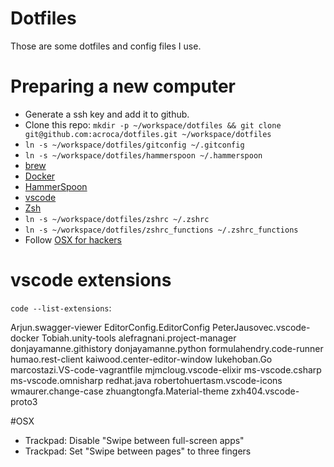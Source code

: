 # Dotfiles

Those are some dotfiles and config files I use.

# Preparing a new computer

- Generate a ssh key and add it to github.
- Clone this repo: `mkdir -p ~/workspace/dotfiles && git clone git@github.com:acroca/dotfiles.git ~/workspace/dotfiles`
- `ln -s ~/workspace/dotfiles/gitconfig ~/.gitconfig`
- `ln -s ~/workspace/dotfiles/hammerspoon ~/.hammerspoon`
- [brew](http://brew.sh/)
- [Docker](https://www.docker.com/docker-mac)
- [HammerSpoon](http://www.hammerspoon.org/)
- [vscode](https://code.visualstudio.com/)
- [Zsh](https://github.com/robbyrussell/oh-my-zsh)
- `ln -s ~/workspace/dotfiles/zshrc ~/.zshrc`
- `ln -s ~/workspace/dotfiles/zshrc_functions ~/.zshrc_functions`
- Follow [OSX for hackers](https://github.com/mathiasbynens/dotfiles/blob/master/.macos)

# vscode extensions

`code --list-extensions`:

Arjun.swagger-viewer
EditorConfig.EditorConfig
PeterJausovec.vscode-docker
Tobiah.unity-tools
alefragnani.project-manager
donjayamanne.githistory
donjayamanne.python
formulahendry.code-runner
humao.rest-client
kaiwood.center-editor-window
lukehoban.Go
marcostazi.VS-code-vagrantfile
mjmcloug.vscode-elixir
ms-vscode.csharp
ms-vscode.omnisharp
redhat.java
robertohuertasm.vscode-icons
wmaurer.change-case
zhuangtongfa.Material-theme
zxh404.vscode-proto3


#OSX

- Trackpad: Disable "Swipe between full-screen apps"
- Trackpad: Set "Swipe between pages" to three fingers
